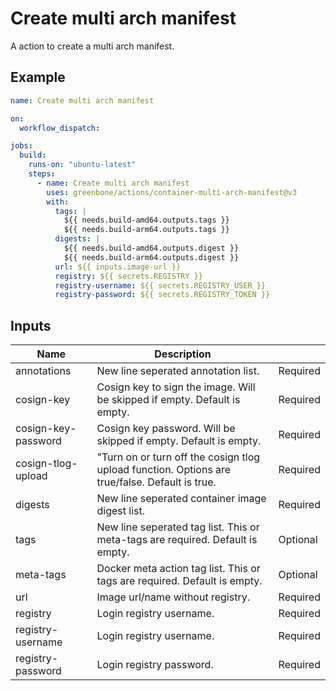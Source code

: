 # Create multi arch manifest

A action to create a multi arch manifest.

## Example

```yml
name: Create multi arch manifest

on:
  workflow_dispatch:

jobs:
  build:
    runs-on: "ubuntu-latest"
    steps:
      - name: Create multi arch manifest
        uses: greenbone/actions/container-multi-arch-manifest@v3
        with:
          tags: |
            ${{ needs.build-amd64.outputs.tags }}
            ${{ needs.build-arm64.outputs.tags }}
          digests: |
            ${{ needs.build-amd64.outputs.digest }}
            ${{ needs.build-arm64.outputs.digest }}
          url: ${{ inputs.image-url }}
          registry: ${{ secrets.REGISTRY }}
          registry-username: ${{ secrets.REGISTRY_USER }}
          registry-password: ${{ secrets.REGISTRY_TOKEN }}
```

## Inputs

| Name                | Description                                                                                    |          |
|---------------------|------------------------------------------------------------------------------------------------|----------|
| annotations         | New line seperated annotation list.                                                            | Required |
| cosign-key          | Cosign key to sign the image. Will be skipped if empty. Default is empty.                      | Required |
| cosign-key-password | Cosign key password. Will be skipped if empty. Default is empty.                               | Required |
| cosign-tlog-upload  | "Turn on or turn off the cosign tlog upload function. Options are true/false. Default is true. | Required |
| digests             | New line seperated container image digest list.                                                | Required |
| tags                | New line seperated tag list. This or meta-tags are required. Default is empty.                 | Optional |
| meta-tags           | Docker meta action tag list. This or tags are required. Default is empty.                      | Optional |
| url                 | Image url/name without registry.                                                               | Required |
| registry            | Login registry username.                                                                       | Required |
| registry-username   | Login registry username.                                                                       | Required |
| registry-password   | Login registry password.                                                                       | Required |
